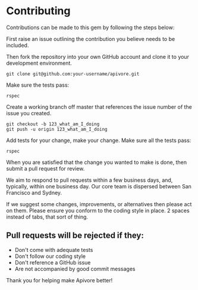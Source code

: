 # Contributing

Contributions can be made to this gem by following the steps below: 

First raise an issue outlining the contribution you believe needs to be included.

Then fork the repository into your own GitHub account and clone it to your development environment.

    git clone git@github.com:your-username/apivore.git
    
Make sure the tests pass:

    rspec

Create a working branch off master that references the issue number of the issue you created.

    git checkout -b 123_what_am_I_doing
    git push -u origin 123_what_am_I_doing

Add tests for your change, make your change. Make sure all the tests pass:

    rspec

When you are satisfied that the change you wanted to make is done, then submit a pull request for review.

We aim to respond to pull requests within a few business days, and, typically, within one business day. Our core team is dispersed between San Francisco and Sydney.

If we suggest some changes, improvements, or alternatives then please act on them. Please ensure you conform to the coding style in place. 2 spaces instead of tabs, that sort of thing.

## Pull requests will be rejected if they:

* Don't come with adequate tests
* Don't follow our coding style
* Don't reference a GitHub issue
* Are not accompanied by good commit messages

Thank you for helping make Apivore better!
